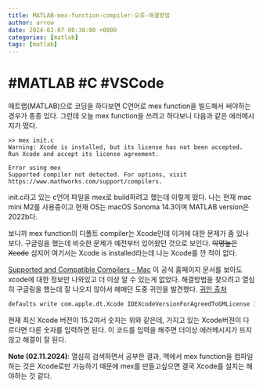 ```yaml
---
title: MATLAB-mex-function-compiler-오류-해결방법
author: arrow
date: 2024-02-07 00:38:00 +0800
categories: [matlab]
tags: [matlab]
---
```


# #MATLAB #C #VSCode

매트랩(MATLAB)으로 코딩을 하다보면 C언어로 mex function을 빌드해서 써야하는 경우가 종종 있다. 그런데 오늘 mex function을 쓰려고 하다보니 다음과 같은 에러메시지가 떴다.

```
>> mex init.c
Warning: Xcode is installed, but its license has not been accepted. Run Xcode and accept its license agreement.

Error using mex
Supported compiler not detected. For options, visit https://www.mathworks.com/support/compilers.
```

init.c라고 있는 c언어 파일을 mex로 build하려고 했는데 이렇게 떴다. 나는 현재 mac mini M2를 사용중이고 현재 OS는 macOS Sonoma 14.3이며 MATLAB version은 2022b다.

보니까 mex function의 디폴트 compiler는 Xcode인데 이거에 대한 문제가 좀 있나보다. 구글링을 했는데 비슷한 문제가 예전부터 있어왔던 것으로 보인다. ~~악명높은 Xcode~~ 심지어 여기서는 Xcode is installed라는데 나는 Xcode를 깐 적이 없다.

[Supported and Compatible Compilers - Mac](https://www.mathworks.com/support/requirements/supported-compilers-mac.html) 이 공식 홈페이지 문서를 보아도 xcode에 대한 정보만 나와있고 더 이상 알 수 있는게 없었다. 해결방법을 찾으려고 열심히 구글링을 했는데 잘 나오지 않아서 헤매던 도중 귀인을 발견했다. [귀인 출처](https://gist.github.com/martinandersen/1fea529ec04885c63477ccb944394494)

```bash
defaults write com.apple.dt.Xcode IDEXcodeVersionForAgreedToGMLicense 15.2
```

현재 최신 Xcode 버전이 15.2여서 숫자는 위와 같은데, 가지고 있는 Xcode버젼이 다르다면 다른 숫자를 입력하면 된다. 이 코드를 입력을 해주면 더이상 에러메시지가 뜨지 않고 해결이 잘 된다.

**Note (02.11.2024)**: 열심히 검색하면서 공부한 결과, 맥에서 mex function을 컴파일 하는 것은 Xcode로만 가능하기 때문에 mex를 만들고싶으면 결국 Xcode를 설치는 해야하는 것 같다.
